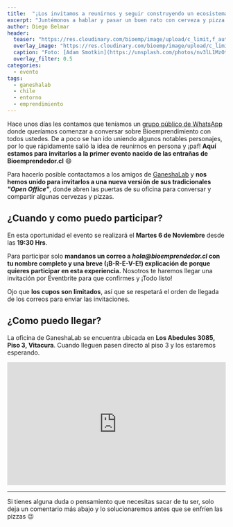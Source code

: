 ```yaml
---
title:  "¡Los invitamos a reunirnos y seguir construyendo un ecosistema de Bioemprendimiento!"
excerpt: "Juntémonos a hablar y pasar un buen rato con cerveza y pizza gracias a los amigos de Ganeshalab."
author: Diego Belmar
header:
  teaser: "https://res.cloudinary.com/bioemp/image/upload/c_limit,f_auto,q_auto,w_400/b2/pizza-cerveza.jpg"
  overlay_image: "https://res.cloudinary.com/bioemp/image/upload/c_limit,f_auto,q_auto,w_1200/b2/pizza-cerveza.jpg"
  caption: "Foto: [Adam Smotkin](https://unsplash.com/photos/nv3lL1MzOto) @ Unsplash"
  overlay_filter: 0.5
categories:
  - evento
tags:
  - ganeshalab
  - chile
  - entorno
  - emprendimiento
---
```


Hace unos días les contamos que teníamos un [grupo público de WhatsApp](/ecosistema/whatsapp/) donde queríamos comenzar a conversar sobre Bioemprendimiento con todos ustedes. De a poco se han ido uniendo algunos notables personajes, por lo que rápidamente salió la idea de reunirnos en persona y ¡paf! **Aquí estamos para invitarlos a la primer evento nacido de las entrañas de Bioemprendedor.cl** :smile:

Para hacerlo posible contactamos a los amigos de [GaneshaLab](http://ganeshalab.com) y **nos hemos unido para invitarlos a una nueva versión de sus tradicionales _"Open Office"_**, donde abren las puertas de su oficina para conversar y compartir algunas cervezas y pizzas.

## ¿Cuando y como puedo participar?

En esta oportunidad el evento se realizará el **Martes 6 de Noviembre** desde las **19:30 Hrs**.

Para participar solo **mandanos un correo a _hola@bioemprendedor.cl_ con tu nombre completo y una breve (¡B-R-E-V-E!) explicación de porque quieres participar en esta experiencia.** Nosotros te haremos llegar una invitación por Eventbrite para que confirmes y ¡Todo listo! 

Ojo que **los cupos son limitados**, así que se respetará el orden de llegada de los correos para enviar las invitaciones.

## ¿Como puedo llegar?

La oficina de GaneshaLab se encuentra ubicada en **Los Abedules 3085, Piso 3, Vitacura**. Cuando lleguen pasen directo al piso 3 y los estaremos esperando.

<!-- Courtesy of embedresponsively.com //-->
<style>.embed-container { position: relative; padding-bottom: 56.25%; height: 0; overflow: hidden; max-width: 100%; } .embed-container iframe, .embed-container object, .embed-container embed { position: absolute; top: 0; left: 0; width: 100%; height: 100%; }</style><div class='embed-container'><iframe src='https://www.google.com/maps/embed?pb=!1m18!1m12!1m3!1d3330.6537841440345!2d-70.60207168451538!3d-33.406195602629104!2m3!1f0!2f0!3f0!3m2!1i1024!2i768!4f13.1!3m3!1m2!1s0x9662cf47c444a3af%3A0xe334e747a7e97985!2sLos+Abedules+3085%2C+Vitacura%2C+Regi%C3%B3n+Metropolitana!5e0!3m2!1ses-419!2scl!4v1541029411792' width='600' height='450' frameborder='0' style='border:0' allowfullscreen></iframe></div>

---

Si tienes alguna duda o pensamiento que necesitas sacar de tu ser, solo deja un comentario más abajo y lo solucionaremos antes que se enfríen las pizzas :wink: